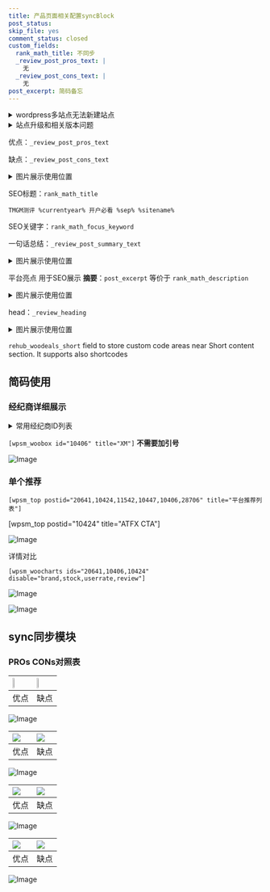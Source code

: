 ```yaml
---
title: 产品页面相关配置syncBlock
post_status: 
skip_file: yes
comment_status: closed
custom_fields:
  rank_math_title: 不同步
  _review_post_pros_text: |
    无
  _review_post_cons_text: |
    无
post_excerpt: 简码备忘
---
```

<details><summary>wordpress多站点无法新建站点</summary>

<li>和报错需要清理cookies一样的原因</li>
<li>wp-config.php里面<code>define( 'SUBDOMAIN_INSTALL', false );//子域名安装</code></li>
<li>新建子站点是用<code>define( 'SUBDOMAIN_INSTALL', true);//子域名安装</code> 完成以后，改成<code>false</code></li>
</details>

<details><summary>站点升级和相关版本问题</summary>

<p>wordpress：5.9.9
woocommerce：7.5.1
出现问题的地方：主题选项里面>><strong>Product layout >>compact style</strong></p>
<p>如何出现没有用过的字段 导致无法保存。先导出配置 然后进行修改，后面再次恢复即可。</p>
<p>出现部分字段无法显示时，需要返回默认布局后，对产品进行保存就好了。</p>
<p></p>
</details>

优点：`_review_post_pros_text`

缺点：`_review_post_cons_text`

<details><summary>图片展示使用位置</summary>

<img src="https://prod-files-secure.s3.us-west-2.amazonaws.com/39ed1227-6d7d-4570-be36-9ccd4a2c4241/f51d3d83-55d4-4bdf-9604-f37ec77ab556/Untitled.png?X-Amz-Algorithm=AWS4-HMAC-SHA256&X-Amz-Content-Sha256=UNSIGNED-PAYLOAD&X-Amz-Credential=ASIAZI2LB4664VTRZAOT%2F20251029%2Fus-west-2%2Fs3%2Faws4_request&X-Amz-Date=20251029T225516Z&X-Amz-Expires=3600&X-Amz-Security-Token=IQoJb3JpZ2luX2VjECIaCXVzLXdlc3QtMiJHMEUCIQCfGYhe1mlPCza%2Fi0BWbQhZfqdzJlIO8ODoRJHTqVdw3gIgXDrbUtZ5%2F8hQtgvmKhyMUencVg2Lb9AnNIdnsOrKnVAqiAQI2%2F%2F%2F%2F%2F%2F%2F%2F%2F%2F%2FARAAGgw2Mzc0MjMxODM4MDUiDG2kVlWrXKWnwn2A0CrcAygfcTVlqd4o2Ln0loF4K%2Bn2votj0%2B8L%2BORsXy3e4TdhN8rsVpFVYe5QZp%2FiYXwPNhaFYH6yueWd6ECkW%2F7KuMSUFl3UV3U1BtxctOBKH%2F8xmbIKz2usGdcy4KN2KNl9Rcnyu%2FrdPjjck8krM6uJRsGO6sOkfSx87OfZ0LcOxX09w5F9vMZlahueE989MQqGYlmqWtPgtiAFYIVEHbOWGS606cR%2FbsjgANRDRlk0aRpZqsyOrdmZiDlR9InsrmjwvDojJaC6KDnTNwdqGeho79CUflSpLTpIBJqQSE2JP%2BNhfLD7oclUR8Kw8zo46vE0%2FiT9xVuJn7llf14%2F5PCs10JeCvJe2CoOdnc68GHbyWULx58v2ZngIPqCL%2FLW2clVmthUiBe8pH%2FRcHuZ6oxmPRSmP8aa0zoZuC1i7JFMcGYRCbH3KKgobRpxdXMpYj3l7M4LcA%2FLNaAow720M2x6QgV%2FMSTpeGeuakJsar81B%2BkQRcZcjiNPY%2BnyYTIpXUFQhXVx%2FHf2PsPMZUo6n7374lwX8rkCPHJMv1qlD2yjTWoC6YhBv0%2B%2FSapPWGsS1QGzEEI7aGtxs7vXbSPJhch4o00tO50O2Ow64OridD8dY9LppBdsWXTLYLxXvHxgMPebicgGOqUBSDqYGXJZbdrzOQAbsSeiy0frwIAqbqg36AUWagRdNZUm%2FWXrQ%2Fsy34EqH9Vh%2FRWbkxGTiTALR92qbsK9HuCBB%2BmRRAnrs2CjTfM6l4PqbvmWyVpx7Ghu7V5B9PgF5jH9%2F6Qt0TTdtBTz3XWq2%2BSVA8TbANtNBoxag6v%2Fs%2FB1qB3LFzvf3HOLJVAEqnyAPmy1HrXdv1JSIQTUvABkEWui7qzoN76j&X-Amz-Signature=2abeafff6a2239dfd08f9a001e4b30166cf354d75e94bca8bca9fe4e79d66876&X-Amz-SignedHeaders=host&x-amz-checksum-mode=ENABLED&x-id=GetObject" alt="Image">
</details>

SEO标题：`rank_math_title`

`TMGM测评 %currentyear% 开户必看 %sep% %sitename%`

SEO关键字：`rank_math_focus_keyword`

一句话总结：`_review_post_summary_text`

<details><summary>图片展示使用位置</summary>

<img src="https://prod-files-secure.s3.us-west-2.amazonaws.com/39ed1227-6d7d-4570-be36-9ccd4a2c4241/4b96a922-296c-4f4e-8630-d1c870cbce01/Untitled.png?X-Amz-Algorithm=AWS4-HMAC-SHA256&X-Amz-Content-Sha256=UNSIGNED-PAYLOAD&X-Amz-Credential=ASIAZI2LB466ZYZRFTWG%2F20251029%2Fus-west-2%2Fs3%2Faws4_request&X-Amz-Date=20251029T225516Z&X-Amz-Expires=3600&X-Amz-Security-Token=IQoJb3JpZ2luX2VjECIaCXVzLXdlc3QtMiJIMEYCIQD7Q5P7rWDTjjNkDq1iEeM8D3AnyzMbBa1hg1sFtZxc7AIhANFRL7Ux0J1XB%2Fw2tShWtk3gKquhOtbh3gBuxyxGdhckKogECNv%2F%2F%2F%2F%2F%2F%2F%2F%2F%2FwEQABoMNjM3NDIzMTgzODA1Igxn%2B0kLBQso8cRVy6Qq3AOCqKzeBTi6%2FQeGzjCC0lqGbKABCS5p8NS4tezWC9HVwAXPm6QwO8F66AtEmk7tphTW553jZhpXwQj8VoLDMQh4zto2mdYI9D5JgYzBXcjPrNNiRJdVU29S1BrITaxqIUr8i%2FBILYU3%2BfK1q0STJrU0xGG3jwffHy8zLA0OpC%2BcI9JG25N7Y6qkfknZBOPeWRhFF9Ml3t6bGykBa55d69wO%2ByKdbGATEgfR7wf4ufS8HLUhT%2BFYDgmiVM4gt6WI7MoJdhKdEigxYi5ZgdD2u7LyRDUawVmd43BK8GrhVto7r7NREHtUGoflxr%2FGrnCFVIRq9iQ0mSUCX2M7DTr148IhQtLI0a6gUBQcEEJy1caLgjC2LJ4Nz1XfWAHXaw7LFtORTdilFFEADDuk60CMEgtrLYOzZU%2BT7jUOTvrWlyVhEF8zLzavbzsMIgmpqgnJE1UZt%2Bt9wYIWGWZEfRpfR1UVk4B9z1kmzdaN3kVBWd4frnAriA9Ow3pAIwG%2BC9kFD%2BkWoNZbH4dEgUeKj58goIQuCO2iZOAwe9LyWbw48qkoN%2B7GrBzlQJ7QQB918BWYNYq9fIhf2cmdbriWwtZmK%2BYWwXl0FSAaB07S3zLFr9PQPvvxzl5jOPHQ48CUGzDem4nIBjqkASdIL01etayKCiFCCHKpsk%2FYqVOpX9b1dkcPDbcNB8Bp4USWMq1k9SIrv8gO0UERLstRHBfuFKovbzIirf1%2FDAkFQvXKFUajpejzVkFfVuHO2GDVD6jEsu6urBnUhT1%2BO%2Bjv1fbQsjZSTHVINYcXg9k%2BjwVjsjvSe5e7iKsZ46ihOYd8FamLcp7tLf6ntcez2F2dfaxqAasD4qnhQnxWyjsx%2F%2BEV&X-Amz-Signature=8c2834379f0338a48b44812fb498f56f651b906756e98697c711ea6e7636981d&X-Amz-SignedHeaders=host&x-amz-checksum-mode=ENABLED&x-id=GetObject" alt="Image">
</details>

平台亮点 用于SEO展示 **摘要**：`post_excerpt`  等价于 `rank_math_description`

<details><summary>图片展示使用位置</summary>

<img src="https://prod-files-secure.s3.us-west-2.amazonaws.com/39ed1227-6d7d-4570-be36-9ccd4a2c4241/1ee11f63-b60a-4dfe-a7a7-d58ff23b5d88/Untitled.png?X-Amz-Algorithm=AWS4-HMAC-SHA256&X-Amz-Content-Sha256=UNSIGNED-PAYLOAD&X-Amz-Credential=ASIAZI2LB466TLOSOCIL%2F20251029%2Fus-west-2%2Fs3%2Faws4_request&X-Amz-Date=20251029T225518Z&X-Amz-Expires=3600&X-Amz-Security-Token=IQoJb3JpZ2luX2VjECIaCXVzLXdlc3QtMiJHMEUCIE6%2B86z5401snLialfIn8q7N79jiYlN9vx%2BN95kZbwYkAiEAzqHiQ%2FL0xJlxnp1E%2B4SrdD4a%2Buk2fJ9QC9L8apfMQkEqiAQI2%2F%2F%2F%2F%2F%2F%2F%2F%2F%2F%2FARAAGgw2Mzc0MjMxODM4MDUiDMDk2MT88l0Afq%2FimircA8WDUlKI3pk5xtoWdtvzbGEpQ%2B%2FbgZug2zLtmAjo9qKRGKwAFHRz6uuAg4LBAqy3aejS5OLNr5jeH%2BspCMAoink3Yqn5bEygQ%2FD9m1RYBGg1uD7fkr2VzkPco%2FwgiPMxdlcwdngcwAQYvDg1157i9I%2FT27xr%2FRSFMRXXYgsaShiIh9TAXSKkDbs5QJNoaLl5lZq6foSAXzc%2BByJoDV59aNkF%2Fqnvy%2F9oIoumqFbMqsWosleWpsxj%2Fz9WxLhh6LI0UfPBtsEzhuawUmKp1wjMa7hZ%2BCnmArQY5WTpSZuLSgzFS5PsqULV5Ara5dk1D5v8wK7Krc6V41y1XEkV1Txqw9kcOYbOpVKLoFx7Eo48qYVlW9RQZ7p30GsFoRpQebwhfLtNbhldil78Y0EUfMJ7vSkt%2FWZ0Ow4aqUgCNX6od1%2FopporOqKsagy%2BmGBPPbCEsMVSY%2BU9QuCWWcM6rNn6mUEZVN8zKOxEseP8JaACaVJXzdAq8l9dfgaGVw9p6i9fvr7FIGKXW1L6YKCtFAGwb6bHR0gHGS2hvKOioi4MHdlUe2H4sr0Jak4rBFS%2FK0OSDTQkGOhozptBPGf1vYLI2LUrv%2FJarA8mf99d1aAK3qrzfONimoiYh8TaiP1wMMycicgGOqUBsTdkzQL2Zug6Oya4%2FTLuiY243q%2B5f2Nh5GBPPl3zskrWgDrVh%2BvlPSdWYrxK4vyEo707VWfNbel7yteR2LB1gVhEONyyy4T7u1oD0lM0HeF9UOD71qTSNJqUP%2BrRMTQTZ692WhUI0bO81lKCKOBRN2dPOnGX9y8y6%2FVqU1tFwtSiFSr42GH9ewJPoFzPKJNvm6sBjqz%2FUod7E2fZpohDQxoEGYRJ&X-Amz-Signature=c3786d7dbaaefa97f7487fe2571164125f722c9980c4a9925b7a573393749c10&X-Amz-SignedHeaders=host&x-amz-checksum-mode=ENABLED&x-id=GetObject" alt="Image">
<img src="https://prod-files-secure.s3.us-west-2.amazonaws.com/39ed1227-6d7d-4570-be36-9ccd4a2c4241/ad4118b5-78d8-4fbe-801e-3b29b5d99c01/Untitled.png?X-Amz-Algorithm=AWS4-HMAC-SHA256&X-Amz-Content-Sha256=UNSIGNED-PAYLOAD&X-Amz-Credential=ASIAZI2LB466TLOSOCIL%2F20251029%2Fus-west-2%2Fs3%2Faws4_request&X-Amz-Date=20251029T225518Z&X-Amz-Expires=3600&X-Amz-Security-Token=IQoJb3JpZ2luX2VjECIaCXVzLXdlc3QtMiJHMEUCIE6%2B86z5401snLialfIn8q7N79jiYlN9vx%2BN95kZbwYkAiEAzqHiQ%2FL0xJlxnp1E%2B4SrdD4a%2Buk2fJ9QC9L8apfMQkEqiAQI2%2F%2F%2F%2F%2F%2F%2F%2F%2F%2F%2FARAAGgw2Mzc0MjMxODM4MDUiDMDk2MT88l0Afq%2FimircA8WDUlKI3pk5xtoWdtvzbGEpQ%2B%2FbgZug2zLtmAjo9qKRGKwAFHRz6uuAg4LBAqy3aejS5OLNr5jeH%2BspCMAoink3Yqn5bEygQ%2FD9m1RYBGg1uD7fkr2VzkPco%2FwgiPMxdlcwdngcwAQYvDg1157i9I%2FT27xr%2FRSFMRXXYgsaShiIh9TAXSKkDbs5QJNoaLl5lZq6foSAXzc%2BByJoDV59aNkF%2Fqnvy%2F9oIoumqFbMqsWosleWpsxj%2Fz9WxLhh6LI0UfPBtsEzhuawUmKp1wjMa7hZ%2BCnmArQY5WTpSZuLSgzFS5PsqULV5Ara5dk1D5v8wK7Krc6V41y1XEkV1Txqw9kcOYbOpVKLoFx7Eo48qYVlW9RQZ7p30GsFoRpQebwhfLtNbhldil78Y0EUfMJ7vSkt%2FWZ0Ow4aqUgCNX6od1%2FopporOqKsagy%2BmGBPPbCEsMVSY%2BU9QuCWWcM6rNn6mUEZVN8zKOxEseP8JaACaVJXzdAq8l9dfgaGVw9p6i9fvr7FIGKXW1L6YKCtFAGwb6bHR0gHGS2hvKOioi4MHdlUe2H4sr0Jak4rBFS%2FK0OSDTQkGOhozptBPGf1vYLI2LUrv%2FJarA8mf99d1aAK3qrzfONimoiYh8TaiP1wMMycicgGOqUBsTdkzQL2Zug6Oya4%2FTLuiY243q%2B5f2Nh5GBPPl3zskrWgDrVh%2BvlPSdWYrxK4vyEo707VWfNbel7yteR2LB1gVhEONyyy4T7u1oD0lM0HeF9UOD71qTSNJqUP%2BrRMTQTZ692WhUI0bO81lKCKOBRN2dPOnGX9y8y6%2FVqU1tFwtSiFSr42GH9ewJPoFzPKJNvm6sBjqz%2FUod7E2fZpohDQxoEGYRJ&X-Amz-Signature=b3b6737f0e184bb33174bfbc815690bf40ba877540c52833fe4bd117876cdadd&X-Amz-SignedHeaders=host&x-amz-checksum-mode=ENABLED&x-id=GetObject" alt="Image">
<img src="https://prod-files-secure.s3.us-west-2.amazonaws.com/39ed1227-6d7d-4570-be36-9ccd4a2c4241/a38cf7c9-a79c-4b64-9e94-13589fe0758b/Untitled.png?X-Amz-Algorithm=AWS4-HMAC-SHA256&X-Amz-Content-Sha256=UNSIGNED-PAYLOAD&X-Amz-Credential=ASIAZI2LB466TLOSOCIL%2F20251029%2Fus-west-2%2Fs3%2Faws4_request&X-Amz-Date=20251029T225518Z&X-Amz-Expires=3600&X-Amz-Security-Token=IQoJb3JpZ2luX2VjECIaCXVzLXdlc3QtMiJHMEUCIE6%2B86z5401snLialfIn8q7N79jiYlN9vx%2BN95kZbwYkAiEAzqHiQ%2FL0xJlxnp1E%2B4SrdD4a%2Buk2fJ9QC9L8apfMQkEqiAQI2%2F%2F%2F%2F%2F%2F%2F%2F%2F%2F%2FARAAGgw2Mzc0MjMxODM4MDUiDMDk2MT88l0Afq%2FimircA8WDUlKI3pk5xtoWdtvzbGEpQ%2B%2FbgZug2zLtmAjo9qKRGKwAFHRz6uuAg4LBAqy3aejS5OLNr5jeH%2BspCMAoink3Yqn5bEygQ%2FD9m1RYBGg1uD7fkr2VzkPco%2FwgiPMxdlcwdngcwAQYvDg1157i9I%2FT27xr%2FRSFMRXXYgsaShiIh9TAXSKkDbs5QJNoaLl5lZq6foSAXzc%2BByJoDV59aNkF%2Fqnvy%2F9oIoumqFbMqsWosleWpsxj%2Fz9WxLhh6LI0UfPBtsEzhuawUmKp1wjMa7hZ%2BCnmArQY5WTpSZuLSgzFS5PsqULV5Ara5dk1D5v8wK7Krc6V41y1XEkV1Txqw9kcOYbOpVKLoFx7Eo48qYVlW9RQZ7p30GsFoRpQebwhfLtNbhldil78Y0EUfMJ7vSkt%2FWZ0Ow4aqUgCNX6od1%2FopporOqKsagy%2BmGBPPbCEsMVSY%2BU9QuCWWcM6rNn6mUEZVN8zKOxEseP8JaACaVJXzdAq8l9dfgaGVw9p6i9fvr7FIGKXW1L6YKCtFAGwb6bHR0gHGS2hvKOioi4MHdlUe2H4sr0Jak4rBFS%2FK0OSDTQkGOhozptBPGf1vYLI2LUrv%2FJarA8mf99d1aAK3qrzfONimoiYh8TaiP1wMMycicgGOqUBsTdkzQL2Zug6Oya4%2FTLuiY243q%2B5f2Nh5GBPPl3zskrWgDrVh%2BvlPSdWYrxK4vyEo707VWfNbel7yteR2LB1gVhEONyyy4T7u1oD0lM0HeF9UOD71qTSNJqUP%2BrRMTQTZ692WhUI0bO81lKCKOBRN2dPOnGX9y8y6%2FVqU1tFwtSiFSr42GH9ewJPoFzPKJNvm6sBjqz%2FUod7E2fZpohDQxoEGYRJ&X-Amz-Signature=3a5f025ec0f885a9e627bd275022a7b0a637e2f71609e9a4435faf4ea2711cc5&X-Amz-SignedHeaders=host&x-amz-checksum-mode=ENABLED&x-id=GetObject" alt="Image">
<img src="https://prod-files-secure.s3.us-west-2.amazonaws.com/39ed1227-6d7d-4570-be36-9ccd4a2c4241/7da6fc1e-d2ac-42ae-8c75-cb5749aa18f6/Untitled.png?X-Amz-Algorithm=AWS4-HMAC-SHA256&X-Amz-Content-Sha256=UNSIGNED-PAYLOAD&X-Amz-Credential=ASIAZI2LB466TLOSOCIL%2F20251029%2Fus-west-2%2Fs3%2Faws4_request&X-Amz-Date=20251029T225518Z&X-Amz-Expires=3600&X-Amz-Security-Token=IQoJb3JpZ2luX2VjECIaCXVzLXdlc3QtMiJHMEUCIE6%2B86z5401snLialfIn8q7N79jiYlN9vx%2BN95kZbwYkAiEAzqHiQ%2FL0xJlxnp1E%2B4SrdD4a%2Buk2fJ9QC9L8apfMQkEqiAQI2%2F%2F%2F%2F%2F%2F%2F%2F%2F%2F%2FARAAGgw2Mzc0MjMxODM4MDUiDMDk2MT88l0Afq%2FimircA8WDUlKI3pk5xtoWdtvzbGEpQ%2B%2FbgZug2zLtmAjo9qKRGKwAFHRz6uuAg4LBAqy3aejS5OLNr5jeH%2BspCMAoink3Yqn5bEygQ%2FD9m1RYBGg1uD7fkr2VzkPco%2FwgiPMxdlcwdngcwAQYvDg1157i9I%2FT27xr%2FRSFMRXXYgsaShiIh9TAXSKkDbs5QJNoaLl5lZq6foSAXzc%2BByJoDV59aNkF%2Fqnvy%2F9oIoumqFbMqsWosleWpsxj%2Fz9WxLhh6LI0UfPBtsEzhuawUmKp1wjMa7hZ%2BCnmArQY5WTpSZuLSgzFS5PsqULV5Ara5dk1D5v8wK7Krc6V41y1XEkV1Txqw9kcOYbOpVKLoFx7Eo48qYVlW9RQZ7p30GsFoRpQebwhfLtNbhldil78Y0EUfMJ7vSkt%2FWZ0Ow4aqUgCNX6od1%2FopporOqKsagy%2BmGBPPbCEsMVSY%2BU9QuCWWcM6rNn6mUEZVN8zKOxEseP8JaACaVJXzdAq8l9dfgaGVw9p6i9fvr7FIGKXW1L6YKCtFAGwb6bHR0gHGS2hvKOioi4MHdlUe2H4sr0Jak4rBFS%2FK0OSDTQkGOhozptBPGf1vYLI2LUrv%2FJarA8mf99d1aAK3qrzfONimoiYh8TaiP1wMMycicgGOqUBsTdkzQL2Zug6Oya4%2FTLuiY243q%2B5f2Nh5GBPPl3zskrWgDrVh%2BvlPSdWYrxK4vyEo707VWfNbel7yteR2LB1gVhEONyyy4T7u1oD0lM0HeF9UOD71qTSNJqUP%2BrRMTQTZ692WhUI0bO81lKCKOBRN2dPOnGX9y8y6%2FVqU1tFwtSiFSr42GH9ewJPoFzPKJNvm6sBjqz%2FUod7E2fZpohDQxoEGYRJ&X-Amz-Signature=53eb89d50d5f2a45fc6e9506ac906221794d11ec3f6eab6d6017705f2236a875&X-Amz-SignedHeaders=host&x-amz-checksum-mode=ENABLED&x-id=GetObject" alt="Image">
<img src="https://prod-files-secure.s3.us-west-2.amazonaws.com/39ed1227-6d7d-4570-be36-9ccd4a2c4241/7e97f40a-eaee-47f5-b2f9-475f96808fa7/Untitled.png?X-Amz-Algorithm=AWS4-HMAC-SHA256&X-Amz-Content-Sha256=UNSIGNED-PAYLOAD&X-Amz-Credential=ASIAZI2LB466TLOSOCIL%2F20251029%2Fus-west-2%2Fs3%2Faws4_request&X-Amz-Date=20251029T225518Z&X-Amz-Expires=3600&X-Amz-Security-Token=IQoJb3JpZ2luX2VjECIaCXVzLXdlc3QtMiJHMEUCIE6%2B86z5401snLialfIn8q7N79jiYlN9vx%2BN95kZbwYkAiEAzqHiQ%2FL0xJlxnp1E%2B4SrdD4a%2Buk2fJ9QC9L8apfMQkEqiAQI2%2F%2F%2F%2F%2F%2F%2F%2F%2F%2F%2FARAAGgw2Mzc0MjMxODM4MDUiDMDk2MT88l0Afq%2FimircA8WDUlKI3pk5xtoWdtvzbGEpQ%2B%2FbgZug2zLtmAjo9qKRGKwAFHRz6uuAg4LBAqy3aejS5OLNr5jeH%2BspCMAoink3Yqn5bEygQ%2FD9m1RYBGg1uD7fkr2VzkPco%2FwgiPMxdlcwdngcwAQYvDg1157i9I%2FT27xr%2FRSFMRXXYgsaShiIh9TAXSKkDbs5QJNoaLl5lZq6foSAXzc%2BByJoDV59aNkF%2Fqnvy%2F9oIoumqFbMqsWosleWpsxj%2Fz9WxLhh6LI0UfPBtsEzhuawUmKp1wjMa7hZ%2BCnmArQY5WTpSZuLSgzFS5PsqULV5Ara5dk1D5v8wK7Krc6V41y1XEkV1Txqw9kcOYbOpVKLoFx7Eo48qYVlW9RQZ7p30GsFoRpQebwhfLtNbhldil78Y0EUfMJ7vSkt%2FWZ0Ow4aqUgCNX6od1%2FopporOqKsagy%2BmGBPPbCEsMVSY%2BU9QuCWWcM6rNn6mUEZVN8zKOxEseP8JaACaVJXzdAq8l9dfgaGVw9p6i9fvr7FIGKXW1L6YKCtFAGwb6bHR0gHGS2hvKOioi4MHdlUe2H4sr0Jak4rBFS%2FK0OSDTQkGOhozptBPGf1vYLI2LUrv%2FJarA8mf99d1aAK3qrzfONimoiYh8TaiP1wMMycicgGOqUBsTdkzQL2Zug6Oya4%2FTLuiY243q%2B5f2Nh5GBPPl3zskrWgDrVh%2BvlPSdWYrxK4vyEo707VWfNbel7yteR2LB1gVhEONyyy4T7u1oD0lM0HeF9UOD71qTSNJqUP%2BrRMTQTZ692WhUI0bO81lKCKOBRN2dPOnGX9y8y6%2FVqU1tFwtSiFSr42GH9ewJPoFzPKJNvm6sBjqz%2FUod7E2fZpohDQxoEGYRJ&X-Amz-Signature=fa8c665ae3ce4f74fbad953c3750ae77d621ed6944bab783a1fb51e032cf2275&X-Amz-SignedHeaders=host&x-amz-checksum-mode=ENABLED&x-id=GetObject" alt="Image">
</details>

head：`_review_heading`

<details><summary>图片展示使用位置</summary>

<img src="https://prod-files-secure.s3.us-west-2.amazonaws.com/39ed1227-6d7d-4570-be36-9ccd4a2c4241/3a4650ad-9887-415c-889a-edd51fa54f27/Untitled.png?X-Amz-Algorithm=AWS4-HMAC-SHA256&X-Amz-Content-Sha256=UNSIGNED-PAYLOAD&X-Amz-Credential=ASIAZI2LB46634EFT3XI%2F20251029%2Fus-west-2%2Fs3%2Faws4_request&X-Amz-Date=20251029T225518Z&X-Amz-Expires=3600&X-Amz-Security-Token=IQoJb3JpZ2luX2VjECIaCXVzLXdlc3QtMiJGMEQCIEe0ttwRA1oGEMJIUGTFw10cnRqfiomPMHqhtiF%2FniiYAiAxExuCLxfVUusRGUS3JFNdxVAGirDM23ZEjfMIF5pXwSqIBAjb%2F%2F%2F%2F%2F%2F%2F%2F%2F%2F8BEAAaDDYzNzQyMzE4MzgwNSIMCWdF1m6yfj3IBD%2BeKtwD4oUXqQk%2B6htbhMS4EHZAH0vjVefX4Sv115ObfWr6WaTN6Y6brcG5%2BnDItPPs%2BnirrDuqayMswoRwwI2DEe7ToeW%2BuCL6Ftmj4MJ3IuKHr9pqVy%2B6inMqWzWFlhQ7r%2BN5Uwz%2FMoindRYHHKGQrbm4T%2FU6Up5kn95Duypm3x0t8AjpTDV3O54wAHzRc9h1oL2NGvAy%2Fuau%2BzJWQgBrd3WDdd9pkh45KVDJIXLrmTv7F0Z9JDwg7KUHqVHtO3kYuXuEyHpyByzOPeTK%2B%2F%2Bb%2B4Z5B3%2BuCk7gV3nndU%2Feifbenh63Upj5x%2BdJZoXvLhBxgSqCPaHRq6hsHjJuHQ0qnEtSt1%2BIb8FnmqKFtJv7pFVBExRc622lGavHZNesxMg%2BkVUSkdY%2Buq53vIB2FTfoEtfScXh%2BCGJNNjGMFApdX%2B6NZB3d3M%2BOm%2F2ZghAsxkgwPWs8UQyzj4OcG4HMKHvKvXIkiVfjo%2BLV8IK3HfHGRqjrcryDUSy%2BXdMfN8FyeMnYMs0NEV8JjbgX20DFyIAxinmwwC%2B4cDIWNw5CBlI8Aqf5vYLp8M4KQ2AKhbsR9hEcgzm%2BXJDT5dVMWyKJornRj3GzWCOOQ0C4zwC2zOVBnMVDQeaVVTxtpL%2B4I5JNj6cwr56JyAY6pgFyyrTcTDgWy6wIVBhJ5YKrMIlh64pZffaqJUjcTRlfeBlDnefDMfBJDYLX1S4oDKzTznzdy0sZkr1NMCOVhCtj%2BAGEOogdolWMmI6p4%2FaSS3W8P1BoOiPrZOyl6Ot8dcDRAA5bMHyaNJ0Okztsez4If6HnQRoDWsNGzSwnvx3LgGVyGC4vYCNZ5pDKVJTFCITPm%2FJv9WR7bmKUh2rY5%2FiudDVjG9sN&X-Amz-Signature=1d82bc8cb6e6fb1dba35984ed64e3edb3a4176256362948b7e918bfe087afdcf&X-Amz-SignedHeaders=host&x-amz-checksum-mode=ENABLED&x-id=GetObject" alt="Image">
</details>

`rehub_woodeals_short`	field to store custom code areas near Short content section. It supports also shortcodes



## 简码使用

### 经纪商详细展示

<details><summary>常用经纪商ID列表</summary>

<pre><code class="php">嘉盛 ===> 20641  [wpsm_woobox id="20641" title="嘉盛"]
易信easymarkets ===> 11542  [wpsm_woobox id="11542" title="易信easymarkets"]
ATFX外汇 ===> 10424  [wpsm_woobox id="10424" title="ATFX"]
XM ===> 10406  [wpsm_woobox id="10406" title="XM"]
TMGM ===> 29622  [wpsm_woobox id="29622" title="TMGM"]
HYCM ===> 10447  [wpsm_woobox id="10447" title="HYCM"]
fpmarkets澳福外汇 ===> 20639  [wpsm_woobox id="20639" title="fpmarkets澳福外汇"]</code></pre>
</details>

`[wpsm_woobox id="10406" title="XM"]` **不需要加引号**

![Image](https://prod-files-secure.s3.us-west-2.amazonaws.com/39ed1227-6d7d-4570-be36-9ccd4a2c4241/4f898f9d-0fa7-4e43-acd3-ac6bc7be575a/Untitled.png?X-Amz-Algorithm=AWS4-HMAC-SHA256&X-Amz-Content-Sha256=UNSIGNED-PAYLOAD&X-Amz-Credential=ASIAZI2LB466QOUPC3DW%2F20251029%2Fus-west-2%2Fs3%2Faws4_request&X-Amz-Date=20251029T225514Z&X-Amz-Expires=3600&X-Amz-Security-Token=IQoJb3JpZ2luX2VjECIaCXVzLXdlc3QtMiJIMEYCIQCCmry2GAISmZcj4JqUmxfTNfbTYegIF63RgjonhPa%2FXgIhAPGb3a%2FIgelzy%2BdSVtSFGbOFb1vM%2BD%2Bvk9cTHV77ho0gKogECNv%2F%2F%2F%2F%2F%2F%2F%2F%2F%2FwEQABoMNjM3NDIzMTgzODA1Igzk%2Bj9o%2FICPDdL%2Brbsq3APCCTwM2UjSxFwXMDw6BPMOg6R3EGn6fFE2kVSgJuJnQ5jqpQjMPhtPi9cce51QEepn0Z9I7cjo6UlgnguGxretdnzuetG%2BmlcOHaMdJze0K%2By9ddWmjj8z1CH2hqbSwXODyh1W5PCxiGXtQh3tnwdeq9GMAUrS71ZK4HYlBPIqrLxiyaYKV%2FrCfGfCH8KspwYPdC%2B6SUIz71NNl08T6AeMGQOYFsvW%2BGB2fZnJBt1f6Ue4nbC5wXfaHhu9%2B7lcY5eLLfGyMRpCHdlUG8e8mTdCFn6bBtfTT9JiOkHwWU9icR997SOX2b3Zc0qhqrlXZ8Vc7J5YfiT6MIyrFuYip1iwlGpYd0aDFKLS%2B8lIYIgEmJBgHyoZShMDJjYbby4wFX%2BWJd%2BSIW8aJUpuXuvghglATmu9e3oj7k4B5Y4CK7chO68cy4rdwDP%2FZwHaJQf8Ed4k%2FFCMjpikePHVM7EDNgdJGdgw1G1j8BagAaUaBSimq%2Bw2Sb%2FKYCXpVRyNuzMtIspgJrLz63cOiZqUdv2rw40WRWT1wCrIsZvtyvsErpfqAB%2F8U6X44s0voczH5K%2FGiBh9stRXLtwuQ1dm1gwzOFpcLfGiaot4JJqqA4xl8raaIlDijeTICsWiXr8HhjDNnInIBjqkAS%2BsLZiJlJrv5195QQ3NXg6MIG7vqnAVMBiRn8aGnDjuN8oODwS3TBfzH3wlLUqOiAgzlOXxfNICnEjP7Jip7vN4AA07FluiALJ6WEgwNYi4kJZYxSNHctjiqw0HfrCTMHWaxHFsINdKeQxklI1tsOfxGXWUwhnryndq5QlahzUpqBWsk%2F91rcc3RpBWKz7QnfvIhAR7Xglxyb6ZRnue5zuQwqVT&X-Amz-Signature=31568992746c4be1e3f83cca5dc423908ffef41df0fe0098a9fd36e99688005c&X-Amz-SignedHeaders=host&x-amz-checksum-mode=ENABLED&x-id=GetObject)

### 单个推荐
`[wpsm_top postid="20641,10424,11542,10447,10406,28706" title="平台推荐列表"]`

[wpsm_top postid="10424" title="ATFX CTA"]

![Image](https://prod-files-secure.s3.us-west-2.amazonaws.com/39ed1227-6d7d-4570-be36-9ccd4a2c4241/5ac620dc-51a8-48b6-b55d-91f47299193c/Untitled.png?X-Amz-Algorithm=AWS4-HMAC-SHA256&X-Amz-Content-Sha256=UNSIGNED-PAYLOAD&X-Amz-Credential=ASIAZI2LB466QOUPC3DW%2F20251029%2Fus-west-2%2Fs3%2Faws4_request&X-Amz-Date=20251029T225514Z&X-Amz-Expires=3600&X-Amz-Security-Token=IQoJb3JpZ2luX2VjECIaCXVzLXdlc3QtMiJIMEYCIQCCmry2GAISmZcj4JqUmxfTNfbTYegIF63RgjonhPa%2FXgIhAPGb3a%2FIgelzy%2BdSVtSFGbOFb1vM%2BD%2Bvk9cTHV77ho0gKogECNv%2F%2F%2F%2F%2F%2F%2F%2F%2F%2FwEQABoMNjM3NDIzMTgzODA1Igzk%2Bj9o%2FICPDdL%2Brbsq3APCCTwM2UjSxFwXMDw6BPMOg6R3EGn6fFE2kVSgJuJnQ5jqpQjMPhtPi9cce51QEepn0Z9I7cjo6UlgnguGxretdnzuetG%2BmlcOHaMdJze0K%2By9ddWmjj8z1CH2hqbSwXODyh1W5PCxiGXtQh3tnwdeq9GMAUrS71ZK4HYlBPIqrLxiyaYKV%2FrCfGfCH8KspwYPdC%2B6SUIz71NNl08T6AeMGQOYFsvW%2BGB2fZnJBt1f6Ue4nbC5wXfaHhu9%2B7lcY5eLLfGyMRpCHdlUG8e8mTdCFn6bBtfTT9JiOkHwWU9icR997SOX2b3Zc0qhqrlXZ8Vc7J5YfiT6MIyrFuYip1iwlGpYd0aDFKLS%2B8lIYIgEmJBgHyoZShMDJjYbby4wFX%2BWJd%2BSIW8aJUpuXuvghglATmu9e3oj7k4B5Y4CK7chO68cy4rdwDP%2FZwHaJQf8Ed4k%2FFCMjpikePHVM7EDNgdJGdgw1G1j8BagAaUaBSimq%2Bw2Sb%2FKYCXpVRyNuzMtIspgJrLz63cOiZqUdv2rw40WRWT1wCrIsZvtyvsErpfqAB%2F8U6X44s0voczH5K%2FGiBh9stRXLtwuQ1dm1gwzOFpcLfGiaot4JJqqA4xl8raaIlDijeTICsWiXr8HhjDNnInIBjqkAS%2BsLZiJlJrv5195QQ3NXg6MIG7vqnAVMBiRn8aGnDjuN8oODwS3TBfzH3wlLUqOiAgzlOXxfNICnEjP7Jip7vN4AA07FluiALJ6WEgwNYi4kJZYxSNHctjiqw0HfrCTMHWaxHFsINdKeQxklI1tsOfxGXWUwhnryndq5QlahzUpqBWsk%2F91rcc3RpBWKz7QnfvIhAR7Xglxyb6ZRnue5zuQwqVT&X-Amz-Signature=f7f28d4da3bf143fceb64693237b39a74065657286911dad6d15aee518d95869&X-Amz-SignedHeaders=host&x-amz-checksum-mode=ENABLED&x-id=GetObject)

详情对比

`[wpsm_woocharts ids="20641,10406,10424" disable="brand,stock,userrate,review"]`

![Image](https://prod-files-secure.s3.us-west-2.amazonaws.com/39ed1227-6d7d-4570-be36-9ccd4a2c4241/bf3ba45f-b9f3-4295-8aef-b4a495fd25f4/Untitled.png?X-Amz-Algorithm=AWS4-HMAC-SHA256&X-Amz-Content-Sha256=UNSIGNED-PAYLOAD&X-Amz-Credential=ASIAZI2LB466QOUPC3DW%2F20251029%2Fus-west-2%2Fs3%2Faws4_request&X-Amz-Date=20251029T225515Z&X-Amz-Expires=3600&X-Amz-Security-Token=IQoJb3JpZ2luX2VjECIaCXVzLXdlc3QtMiJIMEYCIQCCmry2GAISmZcj4JqUmxfTNfbTYegIF63RgjonhPa%2FXgIhAPGb3a%2FIgelzy%2BdSVtSFGbOFb1vM%2BD%2Bvk9cTHV77ho0gKogECNv%2F%2F%2F%2F%2F%2F%2F%2F%2F%2FwEQABoMNjM3NDIzMTgzODA1Igzk%2Bj9o%2FICPDdL%2Brbsq3APCCTwM2UjSxFwXMDw6BPMOg6R3EGn6fFE2kVSgJuJnQ5jqpQjMPhtPi9cce51QEepn0Z9I7cjo6UlgnguGxretdnzuetG%2BmlcOHaMdJze0K%2By9ddWmjj8z1CH2hqbSwXODyh1W5PCxiGXtQh3tnwdeq9GMAUrS71ZK4HYlBPIqrLxiyaYKV%2FrCfGfCH8KspwYPdC%2B6SUIz71NNl08T6AeMGQOYFsvW%2BGB2fZnJBt1f6Ue4nbC5wXfaHhu9%2B7lcY5eLLfGyMRpCHdlUG8e8mTdCFn6bBtfTT9JiOkHwWU9icR997SOX2b3Zc0qhqrlXZ8Vc7J5YfiT6MIyrFuYip1iwlGpYd0aDFKLS%2B8lIYIgEmJBgHyoZShMDJjYbby4wFX%2BWJd%2BSIW8aJUpuXuvghglATmu9e3oj7k4B5Y4CK7chO68cy4rdwDP%2FZwHaJQf8Ed4k%2FFCMjpikePHVM7EDNgdJGdgw1G1j8BagAaUaBSimq%2Bw2Sb%2FKYCXpVRyNuzMtIspgJrLz63cOiZqUdv2rw40WRWT1wCrIsZvtyvsErpfqAB%2F8U6X44s0voczH5K%2FGiBh9stRXLtwuQ1dm1gwzOFpcLfGiaot4JJqqA4xl8raaIlDijeTICsWiXr8HhjDNnInIBjqkAS%2BsLZiJlJrv5195QQ3NXg6MIG7vqnAVMBiRn8aGnDjuN8oODwS3TBfzH3wlLUqOiAgzlOXxfNICnEjP7Jip7vN4AA07FluiALJ6WEgwNYi4kJZYxSNHctjiqw0HfrCTMHWaxHFsINdKeQxklI1tsOfxGXWUwhnryndq5QlahzUpqBWsk%2F91rcc3RpBWKz7QnfvIhAR7Xglxyb6ZRnue5zuQwqVT&X-Amz-Signature=3b3e3120adee1b2bc845bdcad17a9b19ed0514e5606c1a670c2f339b73da43bc&X-Amz-SignedHeaders=host&x-amz-checksum-mode=ENABLED&x-id=GetObject)

![Image](https://prod-files-secure.s3.us-west-2.amazonaws.com/39ed1227-6d7d-4570-be36-9ccd4a2c4241/30bc56ef-f383-4b48-9768-2ebc9e436ec0/Untitled.png?X-Amz-Algorithm=AWS4-HMAC-SHA256&X-Amz-Content-Sha256=UNSIGNED-PAYLOAD&X-Amz-Credential=ASIAZI2LB466QOUPC3DW%2F20251029%2Fus-west-2%2Fs3%2Faws4_request&X-Amz-Date=20251029T225515Z&X-Amz-Expires=3600&X-Amz-Security-Token=IQoJb3JpZ2luX2VjECIaCXVzLXdlc3QtMiJIMEYCIQCCmry2GAISmZcj4JqUmxfTNfbTYegIF63RgjonhPa%2FXgIhAPGb3a%2FIgelzy%2BdSVtSFGbOFb1vM%2BD%2Bvk9cTHV77ho0gKogECNv%2F%2F%2F%2F%2F%2F%2F%2F%2F%2FwEQABoMNjM3NDIzMTgzODA1Igzk%2Bj9o%2FICPDdL%2Brbsq3APCCTwM2UjSxFwXMDw6BPMOg6R3EGn6fFE2kVSgJuJnQ5jqpQjMPhtPi9cce51QEepn0Z9I7cjo6UlgnguGxretdnzuetG%2BmlcOHaMdJze0K%2By9ddWmjj8z1CH2hqbSwXODyh1W5PCxiGXtQh3tnwdeq9GMAUrS71ZK4HYlBPIqrLxiyaYKV%2FrCfGfCH8KspwYPdC%2B6SUIz71NNl08T6AeMGQOYFsvW%2BGB2fZnJBt1f6Ue4nbC5wXfaHhu9%2B7lcY5eLLfGyMRpCHdlUG8e8mTdCFn6bBtfTT9JiOkHwWU9icR997SOX2b3Zc0qhqrlXZ8Vc7J5YfiT6MIyrFuYip1iwlGpYd0aDFKLS%2B8lIYIgEmJBgHyoZShMDJjYbby4wFX%2BWJd%2BSIW8aJUpuXuvghglATmu9e3oj7k4B5Y4CK7chO68cy4rdwDP%2FZwHaJQf8Ed4k%2FFCMjpikePHVM7EDNgdJGdgw1G1j8BagAaUaBSimq%2Bw2Sb%2FKYCXpVRyNuzMtIspgJrLz63cOiZqUdv2rw40WRWT1wCrIsZvtyvsErpfqAB%2F8U6X44s0voczH5K%2FGiBh9stRXLtwuQ1dm1gwzOFpcLfGiaot4JJqqA4xl8raaIlDijeTICsWiXr8HhjDNnInIBjqkAS%2BsLZiJlJrv5195QQ3NXg6MIG7vqnAVMBiRn8aGnDjuN8oODwS3TBfzH3wlLUqOiAgzlOXxfNICnEjP7Jip7vN4AA07FluiALJ6WEgwNYi4kJZYxSNHctjiqw0HfrCTMHWaxHFsINdKeQxklI1tsOfxGXWUwhnryndq5QlahzUpqBWsk%2F91rcc3RpBWKz7QnfvIhAR7Xglxyb6ZRnue5zuQwqVT&X-Amz-Signature=329683767d4167a039010d2d8e937e585c841667970a64d98b6f0b3a25174b43&X-Amz-SignedHeaders=host&x-amz-checksum-mode=ENABLED&x-id=GetObject)

## sync同步模块

### PROs CONs对照表

| <img src="https://cdn.ifttt.fun/gh/jarlin8/OSS@main/icons/customize/pros.svg" height="auto" width="37.3%"> | <img src="https://cdn.ifttt.fun/gh/jarlin8/OSS@main/icons/customize/cons.svg" height="auto" width="28.8%"> |
| :--- | :--- |
| 优点 | 缺点 |

![Image](https://prod-files-secure.s3.us-west-2.amazonaws.com/39ed1227-6d7d-4570-be36-9ccd4a2c4241/8742b755-dfb5-4004-9a5f-d6e561664bd8/Untitled.png?X-Amz-Algorithm=AWS4-HMAC-SHA256&X-Amz-Content-Sha256=UNSIGNED-PAYLOAD&X-Amz-Credential=ASIAZI2LB466QOUPC3DW%2F20251029%2Fus-west-2%2Fs3%2Faws4_request&X-Amz-Date=20251029T225515Z&X-Amz-Expires=3600&X-Amz-Security-Token=IQoJb3JpZ2luX2VjECIaCXVzLXdlc3QtMiJIMEYCIQCCmry2GAISmZcj4JqUmxfTNfbTYegIF63RgjonhPa%2FXgIhAPGb3a%2FIgelzy%2BdSVtSFGbOFb1vM%2BD%2Bvk9cTHV77ho0gKogECNv%2F%2F%2F%2F%2F%2F%2F%2F%2F%2FwEQABoMNjM3NDIzMTgzODA1Igzk%2Bj9o%2FICPDdL%2Brbsq3APCCTwM2UjSxFwXMDw6BPMOg6R3EGn6fFE2kVSgJuJnQ5jqpQjMPhtPi9cce51QEepn0Z9I7cjo6UlgnguGxretdnzuetG%2BmlcOHaMdJze0K%2By9ddWmjj8z1CH2hqbSwXODyh1W5PCxiGXtQh3tnwdeq9GMAUrS71ZK4HYlBPIqrLxiyaYKV%2FrCfGfCH8KspwYPdC%2B6SUIz71NNl08T6AeMGQOYFsvW%2BGB2fZnJBt1f6Ue4nbC5wXfaHhu9%2B7lcY5eLLfGyMRpCHdlUG8e8mTdCFn6bBtfTT9JiOkHwWU9icR997SOX2b3Zc0qhqrlXZ8Vc7J5YfiT6MIyrFuYip1iwlGpYd0aDFKLS%2B8lIYIgEmJBgHyoZShMDJjYbby4wFX%2BWJd%2BSIW8aJUpuXuvghglATmu9e3oj7k4B5Y4CK7chO68cy4rdwDP%2FZwHaJQf8Ed4k%2FFCMjpikePHVM7EDNgdJGdgw1G1j8BagAaUaBSimq%2Bw2Sb%2FKYCXpVRyNuzMtIspgJrLz63cOiZqUdv2rw40WRWT1wCrIsZvtyvsErpfqAB%2F8U6X44s0voczH5K%2FGiBh9stRXLtwuQ1dm1gwzOFpcLfGiaot4JJqqA4xl8raaIlDijeTICsWiXr8HhjDNnInIBjqkAS%2BsLZiJlJrv5195QQ3NXg6MIG7vqnAVMBiRn8aGnDjuN8oODwS3TBfzH3wlLUqOiAgzlOXxfNICnEjP7Jip7vN4AA07FluiALJ6WEgwNYi4kJZYxSNHctjiqw0HfrCTMHWaxHFsINdKeQxklI1tsOfxGXWUwhnryndq5QlahzUpqBWsk%2F91rcc3RpBWKz7QnfvIhAR7Xglxyb6ZRnue5zuQwqVT&X-Amz-Signature=bdda63830e93279e03bb1cd852e187e4f844d5a67e912ac290d5fb1491bbb1c8&X-Amz-SignedHeaders=host&x-amz-checksum-mode=ENABLED&x-id=GetObject)

| <img src="https://cdn.ifttt.fun/gh/jarlin8/OSS@main/icons/customize/pros1.svg" height="auto"> | <img src="https://cdn.ifttt.fun/gh/jarlin8/OSS@main/icons/customize/cons1.svg" height="auto"> |
| :--- | :--- |
| 优点 | 缺点 |

![Image](https://prod-files-secure.s3.us-west-2.amazonaws.com/39ed1227-6d7d-4570-be36-9ccd4a2c4241/806358f8-c9c4-4e17-bb35-c6c76a5397a5/Untitled.png?X-Amz-Algorithm=AWS4-HMAC-SHA256&X-Amz-Content-Sha256=UNSIGNED-PAYLOAD&X-Amz-Credential=ASIAZI2LB466QOUPC3DW%2F20251029%2Fus-west-2%2Fs3%2Faws4_request&X-Amz-Date=20251029T225515Z&X-Amz-Expires=3600&X-Amz-Security-Token=IQoJb3JpZ2luX2VjECIaCXVzLXdlc3QtMiJIMEYCIQCCmry2GAISmZcj4JqUmxfTNfbTYegIF63RgjonhPa%2FXgIhAPGb3a%2FIgelzy%2BdSVtSFGbOFb1vM%2BD%2Bvk9cTHV77ho0gKogECNv%2F%2F%2F%2F%2F%2F%2F%2F%2F%2FwEQABoMNjM3NDIzMTgzODA1Igzk%2Bj9o%2FICPDdL%2Brbsq3APCCTwM2UjSxFwXMDw6BPMOg6R3EGn6fFE2kVSgJuJnQ5jqpQjMPhtPi9cce51QEepn0Z9I7cjo6UlgnguGxretdnzuetG%2BmlcOHaMdJze0K%2By9ddWmjj8z1CH2hqbSwXODyh1W5PCxiGXtQh3tnwdeq9GMAUrS71ZK4HYlBPIqrLxiyaYKV%2FrCfGfCH8KspwYPdC%2B6SUIz71NNl08T6AeMGQOYFsvW%2BGB2fZnJBt1f6Ue4nbC5wXfaHhu9%2B7lcY5eLLfGyMRpCHdlUG8e8mTdCFn6bBtfTT9JiOkHwWU9icR997SOX2b3Zc0qhqrlXZ8Vc7J5YfiT6MIyrFuYip1iwlGpYd0aDFKLS%2B8lIYIgEmJBgHyoZShMDJjYbby4wFX%2BWJd%2BSIW8aJUpuXuvghglATmu9e3oj7k4B5Y4CK7chO68cy4rdwDP%2FZwHaJQf8Ed4k%2FFCMjpikePHVM7EDNgdJGdgw1G1j8BagAaUaBSimq%2Bw2Sb%2FKYCXpVRyNuzMtIspgJrLz63cOiZqUdv2rw40WRWT1wCrIsZvtyvsErpfqAB%2F8U6X44s0voczH5K%2FGiBh9stRXLtwuQ1dm1gwzOFpcLfGiaot4JJqqA4xl8raaIlDijeTICsWiXr8HhjDNnInIBjqkAS%2BsLZiJlJrv5195QQ3NXg6MIG7vqnAVMBiRn8aGnDjuN8oODwS3TBfzH3wlLUqOiAgzlOXxfNICnEjP7Jip7vN4AA07FluiALJ6WEgwNYi4kJZYxSNHctjiqw0HfrCTMHWaxHFsINdKeQxklI1tsOfxGXWUwhnryndq5QlahzUpqBWsk%2F91rcc3RpBWKz7QnfvIhAR7Xglxyb6ZRnue5zuQwqVT&X-Amz-Signature=d55a26ae0141dd86762af6efc96278988b49b4a7494133cc9c283735b8e6f0a0&X-Amz-SignedHeaders=host&x-amz-checksum-mode=ENABLED&x-id=GetObject)

| <img src="https://cdn.ifttt.fun/gh/jarlin8/OSS@main/icons/customize/pros2.svg" height="auto"> | <img src="https://cdn.ifttt.fun/gh/jarlin8/OSS@main/icons/customize/cons2.svg" height="auto"> |
| :--- | :--- |
| 优点 | 缺点 |

![Image](https://prod-files-secure.s3.us-west-2.amazonaws.com/39ed1227-6d7d-4570-be36-9ccd4a2c4241/a9245ec9-70dd-4005-b534-0d54315fc5f3/Untitled.png?X-Amz-Algorithm=AWS4-HMAC-SHA256&X-Amz-Content-Sha256=UNSIGNED-PAYLOAD&X-Amz-Credential=ASIAZI2LB466QOUPC3DW%2F20251029%2Fus-west-2%2Fs3%2Faws4_request&X-Amz-Date=20251029T225515Z&X-Amz-Expires=3600&X-Amz-Security-Token=IQoJb3JpZ2luX2VjECIaCXVzLXdlc3QtMiJIMEYCIQCCmry2GAISmZcj4JqUmxfTNfbTYegIF63RgjonhPa%2FXgIhAPGb3a%2FIgelzy%2BdSVtSFGbOFb1vM%2BD%2Bvk9cTHV77ho0gKogECNv%2F%2F%2F%2F%2F%2F%2F%2F%2F%2FwEQABoMNjM3NDIzMTgzODA1Igzk%2Bj9o%2FICPDdL%2Brbsq3APCCTwM2UjSxFwXMDw6BPMOg6R3EGn6fFE2kVSgJuJnQ5jqpQjMPhtPi9cce51QEepn0Z9I7cjo6UlgnguGxretdnzuetG%2BmlcOHaMdJze0K%2By9ddWmjj8z1CH2hqbSwXODyh1W5PCxiGXtQh3tnwdeq9GMAUrS71ZK4HYlBPIqrLxiyaYKV%2FrCfGfCH8KspwYPdC%2B6SUIz71NNl08T6AeMGQOYFsvW%2BGB2fZnJBt1f6Ue4nbC5wXfaHhu9%2B7lcY5eLLfGyMRpCHdlUG8e8mTdCFn6bBtfTT9JiOkHwWU9icR997SOX2b3Zc0qhqrlXZ8Vc7J5YfiT6MIyrFuYip1iwlGpYd0aDFKLS%2B8lIYIgEmJBgHyoZShMDJjYbby4wFX%2BWJd%2BSIW8aJUpuXuvghglATmu9e3oj7k4B5Y4CK7chO68cy4rdwDP%2FZwHaJQf8Ed4k%2FFCMjpikePHVM7EDNgdJGdgw1G1j8BagAaUaBSimq%2Bw2Sb%2FKYCXpVRyNuzMtIspgJrLz63cOiZqUdv2rw40WRWT1wCrIsZvtyvsErpfqAB%2F8U6X44s0voczH5K%2FGiBh9stRXLtwuQ1dm1gwzOFpcLfGiaot4JJqqA4xl8raaIlDijeTICsWiXr8HhjDNnInIBjqkAS%2BsLZiJlJrv5195QQ3NXg6MIG7vqnAVMBiRn8aGnDjuN8oODwS3TBfzH3wlLUqOiAgzlOXxfNICnEjP7Jip7vN4AA07FluiALJ6WEgwNYi4kJZYxSNHctjiqw0HfrCTMHWaxHFsINdKeQxklI1tsOfxGXWUwhnryndq5QlahzUpqBWsk%2F91rcc3RpBWKz7QnfvIhAR7Xglxyb6ZRnue5zuQwqVT&X-Amz-Signature=d092546bb363ef13aafe75f949cbc616cecaeaa5efc5cef531127090358f3d81&X-Amz-SignedHeaders=host&x-amz-checksum-mode=ENABLED&x-id=GetObject)

| <img src="https://cdn.ifttt.fun/gh/jarlin8/OSS@main/icons/customize/pros3.svg" height="auto"> | <img src="https://cdn.ifttt.fun/gh/jarlin8/OSS@main/icons/customize/cons3.svg" height="auto"> |
| :--- | :--- |
| 优点 | 缺点 |

![Image](https://prod-files-secure.s3.us-west-2.amazonaws.com/39ed1227-6d7d-4570-be36-9ccd4a2c4241/e1e580a2-2e5c-4780-9ff4-19c318fc2284/Untitled.png?X-Amz-Algorithm=AWS4-HMAC-SHA256&X-Amz-Content-Sha256=UNSIGNED-PAYLOAD&X-Amz-Credential=ASIAZI2LB466QOUPC3DW%2F20251029%2Fus-west-2%2Fs3%2Faws4_request&X-Amz-Date=20251029T225515Z&X-Amz-Expires=3600&X-Amz-Security-Token=IQoJb3JpZ2luX2VjECIaCXVzLXdlc3QtMiJIMEYCIQCCmry2GAISmZcj4JqUmxfTNfbTYegIF63RgjonhPa%2FXgIhAPGb3a%2FIgelzy%2BdSVtSFGbOFb1vM%2BD%2Bvk9cTHV77ho0gKogECNv%2F%2F%2F%2F%2F%2F%2F%2F%2F%2FwEQABoMNjM3NDIzMTgzODA1Igzk%2Bj9o%2FICPDdL%2Brbsq3APCCTwM2UjSxFwXMDw6BPMOg6R3EGn6fFE2kVSgJuJnQ5jqpQjMPhtPi9cce51QEepn0Z9I7cjo6UlgnguGxretdnzuetG%2BmlcOHaMdJze0K%2By9ddWmjj8z1CH2hqbSwXODyh1W5PCxiGXtQh3tnwdeq9GMAUrS71ZK4HYlBPIqrLxiyaYKV%2FrCfGfCH8KspwYPdC%2B6SUIz71NNl08T6AeMGQOYFsvW%2BGB2fZnJBt1f6Ue4nbC5wXfaHhu9%2B7lcY5eLLfGyMRpCHdlUG8e8mTdCFn6bBtfTT9JiOkHwWU9icR997SOX2b3Zc0qhqrlXZ8Vc7J5YfiT6MIyrFuYip1iwlGpYd0aDFKLS%2B8lIYIgEmJBgHyoZShMDJjYbby4wFX%2BWJd%2BSIW8aJUpuXuvghglATmu9e3oj7k4B5Y4CK7chO68cy4rdwDP%2FZwHaJQf8Ed4k%2FFCMjpikePHVM7EDNgdJGdgw1G1j8BagAaUaBSimq%2Bw2Sb%2FKYCXpVRyNuzMtIspgJrLz63cOiZqUdv2rw40WRWT1wCrIsZvtyvsErpfqAB%2F8U6X44s0voczH5K%2FGiBh9stRXLtwuQ1dm1gwzOFpcLfGiaot4JJqqA4xl8raaIlDijeTICsWiXr8HhjDNnInIBjqkAS%2BsLZiJlJrv5195QQ3NXg6MIG7vqnAVMBiRn8aGnDjuN8oODwS3TBfzH3wlLUqOiAgzlOXxfNICnEjP7Jip7vN4AA07FluiALJ6WEgwNYi4kJZYxSNHctjiqw0HfrCTMHWaxHFsINdKeQxklI1tsOfxGXWUwhnryndq5QlahzUpqBWsk%2F91rcc3RpBWKz7QnfvIhAR7Xglxyb6ZRnue5zuQwqVT&X-Amz-Signature=2131d80c4999056c985f0775096a470ba1cdf58c26e7c332adbf9b657388a6bd&X-Amz-SignedHeaders=host&x-amz-checksum-mode=ENABLED&x-id=GetObject)